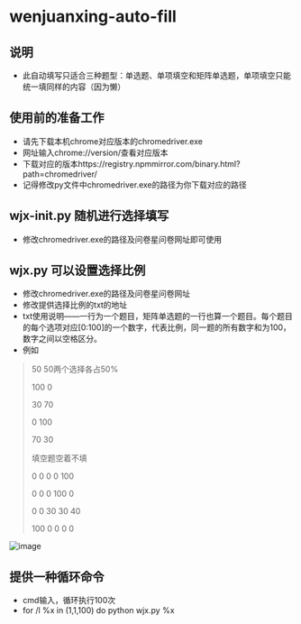 # wenjuanxing-auto-fill
## 说明
* 此自动填写只适合三种题型：单选题、单项填空和矩阵单选题，单项填空只能统一填同样的内容（因为懒）
## 使用前的准备工作
* 请先下载本机chrome对应版本的chromedriver.exe
* 网址输入chrome://version/查看对应版本
* 下载对应的版本https://registry.npmmirror.com/binary.html?path=chromedriver/
* 记得修改py文件中chromedriver.exe的路径为你下载对应的路径
## wjx-init.py 随机进行选择填写
* 修改chromedriver.exe的路径及问卷星问卷网址即可使用
## wjx.py 可以设置选择比例
* 修改chromedriver.exe的路径及问卷星问卷网址
* 修改提供选择比例的txt的地址
* txt使用说明——一行为一个题目，矩阵单选题的一行也算一个题目。每个题目的每个选项对应[0:100]的一个数字，代表比例，同一题的所有数字和为100，数字之间以空格区分。
* 例如
> 50 50两个选择各占50%
> 
> 100 0
> 
> 30 70
> 
> 0 100
> 
> 70 30
> 
> 填空题空着不填
> 
> 0 0 0 0 100
> 
> 0 0 0 100 0
> 
> 0 0 30 30 40
> 
> 100 0 0 0 0

![image](https://user-images.githubusercontent.com/57900078/161407743-1fd00ac4-b7d9-4ea0-86c2-f1b0e4e2daf9.png)

## 提供一种循环命令
* cmd输入，循环执行100次
* for /l %x in (1,1,100) do python wjx.py %x
